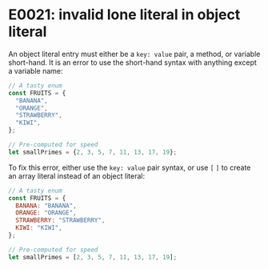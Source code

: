 # E0021: invalid lone literal in object literal

An object literal entry must either be a `key: value` pair, a method, or
variable short-hand. It is an error to use the short-hand syntax with anything
except a variable name:

```javascript
// A tasty enum
const FRUITS = {
  "BANANA",
  "ORANGE",
  "STRAWBERRY",
  "KIWI",
};

// Pre-computed for speed
let smallPrimes = {2, 3, 5, 7, 11, 13, 17, 19};
```

To fix this error, either use the `key: value` pair syntax, or use `[` `]` to
create an array literal instead of an object literal:

```javascript
// A tasty enum
const FRUITS = {
  BANANA: "BANANA",
  ORANGE: "ORANGE",
  STRAWBERRY: "STRAWBERRY",
  KIWI: "KIWI",
};

// Pre-computed for speed
let smallPrimes = [2, 3, 5, 7, 11, 13, 17, 19];
```
